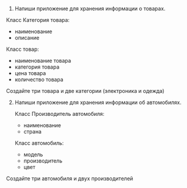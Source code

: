 1. Напиши приложение для хранения информации о товарах.

Класс Категория товара:
- наименование
- описание

Класс товар:
- наименование товара
- категория товара
- цена товара
- количество товара


Создайте три товара и две категории (электроника и одежда)

2. Напиши приложение для хранения информации об автомобилях.

   Класс Производитель автомобиля:
    - наименование
    - страна

   Класс автомобиль:
    - модель
    - производитель
    - цвет


Создайте три автомобиля и двух производителей